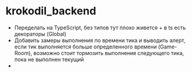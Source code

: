 # krokodil_backend

* Переделать на TypeScript, без типов тут плохо живется + в ts есть декораторы (Global)
* Добавить замеры выполнения по времени тика и выводить алерт, если тик выполняется больше определенного времени (Game-Room),
возможно стоит тормозить выполнения следующего тика, пока не выполнен текущий
* 